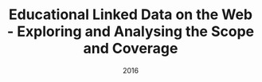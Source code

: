 ---
title: "Educational Linked Data on the Web - Exploring and Analysing the Scope and Coverage"
collection: publications
permalink: /publication/2016-DBLP:series/lncs/TaibiFDF16
date: 2016
venue: 'Open Data for Education - Linked, Shared, and Reusable Data for Teaching and Learning'
---